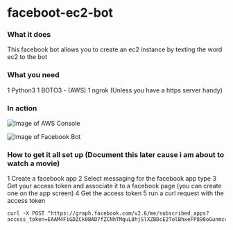 # faceboot-ec2-bot

### What it does 
This facebook bot allows you to create an ec2 instance by texting the word ec2 to the bot 

### What you need 
1 Python3 
1 BOTO3 - (AWS)
1 ngrok (Unless you have a https server handy)

### In action 

![Image of AWS Console](https://dl.dropboxusercontent.com/u/32232546/Screenshot%202017-04-28%2020.33.52.png)

![Image of Facebook Bot](https://dl.dropboxusercontent.com/u/32232546/Screenshot%202017-04-28%2020.33.24.png)

### How to get it all set up (Document this later cause i am about to watch a movie)

1  Create a facebook app
2  Select messaging for the facebook app type 
3  Get your access token and associate it to a facebook page (you can create one on the app screen)
4  Get the access token 
5  run a curl request with the access token
```
curl -X POST "https://graph.facebook.com/v2.6/me/subscribed_apps?access_token=EAAM4FiGDZCk0BAD7fZCNhTMquL8hjSlXZBDcE2TolBhxeFP898oGunmccqDxGYDCYfGMsSzErecMIBQZAcgHzegpT1rZAxX
```



